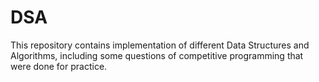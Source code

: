 # DSA

This repository contains implementation of different Data Structures and Algorithms, including some questions of competitive programming that were done for practice. 

